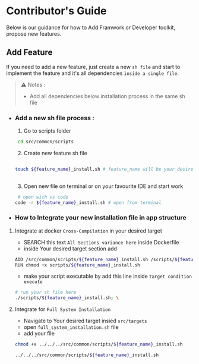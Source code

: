# Contributor's Guide

Below is our guidance for how to Add Framwork or Developer toolkit, propose new features.


## Add Feature

If you need to add a new feature, just create a new `sh file` and start to implement the feature and it's all dependencies `inside a single file`.

> ⚠️ Notes :
> * Add all dependencies below installation process in the same sh file


- ### Add a new sh file process :

  1. Go to scripts folder 

  ```bash
   cd src/common/scripts
  ```
  2. Create new feature sh file 
  ```bash
  
  touch ${feature_name}_install.sh # feature_name will be your desired feature like `GUI_Display`
 
  ```
  3. Open new file on terminal or on your favourite IDE and start work
   
  ```bash
   # open with vs code
  code -r ${feature_name}_install.sh # open from terminal

  ```


- ### How to Integrate your new installation file in app structure

1. Integrate at docker `Cross-Compilation` in your desired target
    - SEARCH this text `All Sections variance here` inside Dockerfile
    - inside Your desired target section add 

    ```bash
    ADD /src/common/scripts/${feature_name}_install.sh /scripts/${feature_name}_install.sh
    RUN chmod +x scripts/${feature_name}_install.sh

    ```

    - make your script executable by add this line inside `target condition execute`

    ```bash
    # run your sh file here
    ./scripts/${feature_name}_install.sh; \
    ```
2. Integrate for `Full System Installation`
    - Navigate to Your desired target insied `src/targets`
    - open `full_system_installation.sh` file
    - add your file 
    
    ```bash
    chmod +x ../../../src/common/scripts/${feature_name}_install.sh

    ../../../src/common/scripts/${feature_name}_install.sh
    ```